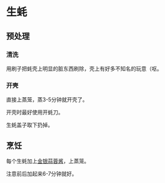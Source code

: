 # 生蚝

## 预处理

### 清洗

用刷子把蚝壳上明显的脏东西刷除，壳上有好多不知名的玩意（呕。

### 开壳

直接上蒸笼，蒸3-5分钟就开壳了。

开壳时最好使用开蚝刀。

生蚝盖子取下扔掉。

## 烹饪

每个生蚝加上[金银蒜蓉酱](/调味/金银蒜.md)，上蒸笼。

注意前后加起来6-7分钟就好。
